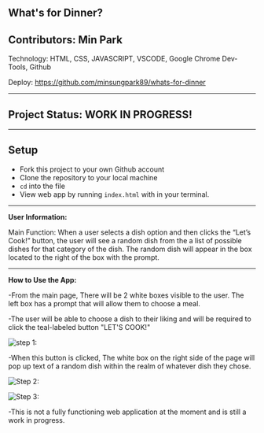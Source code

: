 ## What's for Dinner?

## Contributors: Min Park

Technology: HTML, CSS, JAVASCRIPT, VSCODE, Google Chrome Dev-Tools, Github

Deploy:
https://github.com/minsungpark89/whats-for-dinner
___________________________________________________________________________________________________________________________
## Project Status: WORK IN PROGRESS!
___________________________________________________________________________________________________________________________
## Setup

- Fork this project to your own Github account
- Clone the repository to your local machine
- `cd` into the file
- View web app by running `index.html` with in your terminal.
___________________________________________________________________________________________________________________________
**User Information:**

Main Function: When a user selects a dish option and then clicks the “Let’s Cook!” button, the user will see a random dish from the a list of possible dishes for that category of the dish.  The random dish will appear in the box located to the right of the box with the prompt.
___________________________________________________________________________________________________________________________
**How to Use the App:**

-From the main page, There will be 2 white boxes visible to the user.  The left box has a prompt that will allow them to choose a meal. 

-The user will be able to choose a dish to their liking and will be required to click the teal-labeled button "LET'S COOK!"


![step 1:](https://user-images.githubusercontent.com/39206140/126923202-842235f8-dd85-487b-80f6-8c6f39034503.png)

 
-When this button is clicked, The white box on the right side of the page will pop up text of a random dish within the realm of whatever dish they chose.

![Step 2:](https://user-images.githubusercontent.com/39206140/126923310-68f1e6a4-ebdc-4c94-b7d2-99c282fe8bb7.png)


![Step 3:](https://user-images.githubusercontent.com/39206140/126923370-b7220ee3-58ac-4694-83ad-e276aabf4373.png)

-This is not a fully functioning web application at the moment and is still a work in progress.  
